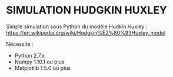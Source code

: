 # SIMULATION HUDGKIN HUXLEY

Simple simulation sous Python du modèle Hudkin Huxley : https://en.wikipedia.org/wiki/Hodgkin%E2%80%93Huxley_model

Nécessite :
- Python 2.7.x
- Numpy 1.10.1 ou plus
- Matplotlib 1.5.0 ou plus

